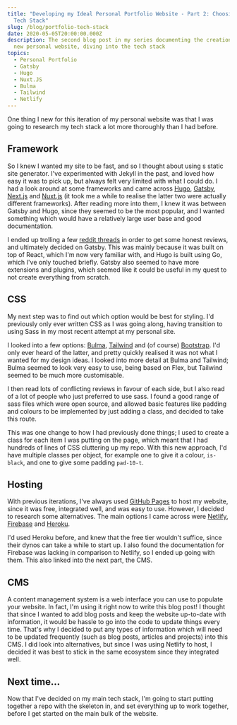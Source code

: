 ```yaml
---
title: "Developing my Ideal Personal Portfolio Website - Part 2: Choosing my
  Tech Stack"
slug: /blog/portfolio-tech-stack
date: 2020-05-05T20:00:00.000Z
description: The second blog post in my series documenting the creation of my
  new personal website, diving into the tech stack
topics:
  - Personal Portfolio
  - Gatsby
  - Hugo
  - Nuxt.JS
  - Bulma
  - Tailwind
  - Netlify
---
```

One thing I new for this iteration of my personal website was that I was going to research my tech stack a lot more thoroughly than I had before.

## Framework

So I knew I wanted my site to be fast, and so I thought about using s static site generator. I've experimented with Jekyll in the past, and loved how easy it was to pick up, but always felt very limited with what I could do. I had a look around at some frameworks and came across [Hugo](https://gohugo.io/), [Gatsby](https://www.gatsbyjs.org/), [Next.js](https://nextjs.org/) and [Nuxt.js](https://nuxtjs.org/) (it took me a while to realise the latter two were actually different frameworks). After reading more into them, I knew it was between Gatsby and Hugo, since they seemed to be the most popular, and I wanted something which would have a relatively large user base and good documentation.

I ended up trolling a few [reddit threads](https://www.reddit.com/r/webdev/comments/b0j9rs/infographic_gatsby_vs_hugo_vs_jekyll/) in order to get some honest reviews, and ultimately decided on Gatsby. This was mainly because it was built on top of React, which I'm now very familiar with, and Hugo is built using Go, which I've only touched briefly. Gatsby also seemed to have more extensions and plugins, which seemed like it could be useful in my quest to not create everything from scratch.

## CSS

My next step was to find out which option would be best for styling. I'd previously only ever written CSS as I was going along, having transition to using Sass in my most recent attempt at my personal site.

I looked into a few options: [Bulma](https://bulma.io/), [Tailwind](https://tailwindcss.com/) and (of course) [Bootstrap](https://getbootstrap.com/). I'd only ever heard of the latter, and pretty quickly realised it was not what I wanted for my design ideas. I looked into more detail at Bulma and Tailwind; Bulma seemed to look very easy to use, being based on Flex, but Tailwind seemed to be much more customisable.

I then read lots of conflicting reviews in favour of each side, but I also read of a lot of people who just preferred to use sass. I found a good range of sass files which were open source, and allowed basic features like padding and colours to be implemented by just adding a class, and decided to take this route. 

This was one change to how I had previously done things; I used to create a class for each item I was putting on the page, which meant that I had hundreds of lines of CSS cluttering up my repo. With this new approach, I'd have multiple classes per object, for example one to give it a colour, `is-black`, and one to give some padding `pad-10-t`.

## Hosting

With previous iterations, I've always used [GitHub Pages](https://pages.github.com/) to host my website, since it was free, integrated well, and was easy to use. However, I decided to research some alternatives. The main options I came across were [Netlify](https://www.netlify.com/), [Firebase](https://firebase.google.com/docs/hosting) and [Heroku](https://www.heroku.com/about).

I'd used Heroku before, and knew that the free tier wouldn't suffice, since their dynos can take a while to start up. I also found the documentation for Firebase was lacking in comparison to Netlify, so I ended up going with them. This also linked into the next part, the CMS.

## CMS

A content management system is a web interface you can use to populate your website. In fact, I'm using it right now to write this blog post! I thought that since I wanted to add blog posts and keep the website up-to-date with information, it would be hassle to go into the code to update things every time. That's why I decided to put any types of information which will need to be updated frequently (such as blog posts, articles and projects) into this CMS. I did look into alternatives, but since I was using Netlify to host, I decided it was best to stick in the same ecosystem since they integrated well.

## Next time...

Now that I've decided on my main tech stack, I'm going to start putting together a repo with the skeleton in, and set everything up to work together, before I get started on the main bulk of the website.